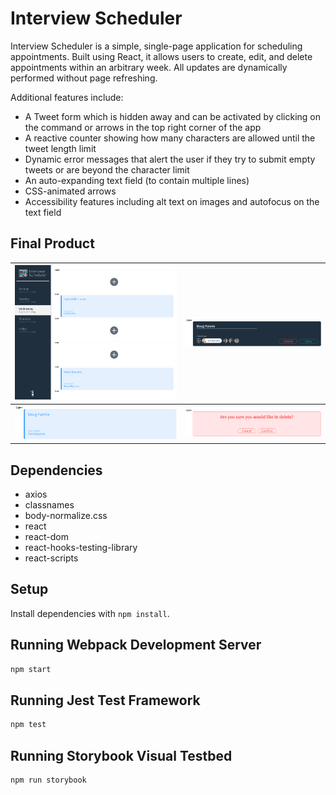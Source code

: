 # Interview Scheduler

Interview Scheduler is a simple, single-page application for scheduling appointments. Built using React, it allows users to create, edit, and delete appointments within an arbitrary week. All updates are dynamically performed without page refreshing.

Additional features include:
* A Tweet form which is hidden away and can be activated by clicking on the command or arrows in the top right corner of the app
* A reactive counter showing how many characters are allowed until the tweet length limit
* Dynamic error messages that alert the user if they try to submit empty tweets or are beyond the character limit
* An auto-expanding text field (to contain multiple lines)
* CSS-animated arrows
* Accessibility features including alt text on images and autofocus on the text field

## Final Product

| !["The landing page for the app"](https://github.com/justinkwanchan/scheduler/blob/master/public/images/readmemain.png?raw=true) | !["The form for adding an appointment"](https://github.com/justinkwanchan/scheduler/blob/master/public/images/readmeadd.png?raw=true) |
| ------------- |:-------------:|
| !["The added appointment"](https://github.com/justinkwanchan/scheduler/blob/master/public/images/readmeshow.png?raw=true) | !["Deleting an appointment"](https://github.com/justinkwanchan/scheduler/blob/master/public/images/readmedelete.png?raw=true) |


## Dependencies

- axios
- classnames
- body-normalize.css
- react
- react-dom
- react-hooks-testing-library
- react-scripts

## Setup

Install dependencies with `npm install`.

## Running Webpack Development Server

```sh
npm start
```

## Running Jest Test Framework

```sh
npm test
```

## Running Storybook Visual Testbed

```sh
npm run storybook
```
